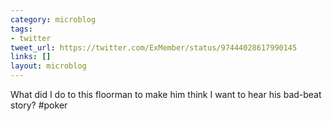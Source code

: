 ```yaml
---
category: microblog
tags:
- twitter
tweet_url: https://twitter.com/ExMember/status/97444028617990145
links: []
layout: microblog
---
```

What did I do to this floorman to make him think I want to hear his bad-beat story? #poker
